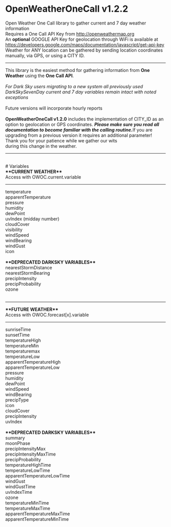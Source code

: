# OpenWeatherOneCall v1.2.2
Open Weather One Call library to gather current and 7 day weather information
<br>Requires a One Call API Key from http://openweathermap.org<br>An <strong>optional</strong> GOOGLE API Key for geolocation through WiFi is available at https://developers.google.com/maps/documentation/javascript/get-api-key<br>Weather for ANY location can be gathered by sending location coordinates manually, via GPS, or using a CITY ID.
<hr>
This library is the easiest method for gathering information from <strong>One Weather</strong> using the <strong>One Call API</strong>.<br><br><cite>For Dark Sky users migrating to a new system all previously used DarkSkySevenDay current and 7 day variables remain intact with noted exceptions</cite><br><br>Future versions will incorporate hourly reports<br><br><strong>OpenWeatherOneCall v1.2.0</strong> includes the implementation of CITY_ID as an option to geolocation or GPS coordinates. <strong><cite>Please make sure you read all documentation to become familiar with the calling routine.</cite></strong>If you are upgrading from a previous version it requires an additional parameter!<br>Thank you for your patience while we gather our wits<br>during this change in the weather.<br><hr><br>
# Variables <br>
<strong>**CURRENT WEATHER**</strong> <br>Access with OWOC.current.variable<hr>
temperature<br>apparentTemperature<br>pressure<br>humidity<br>dewPoint<br>uvIndex (midday number)<br>cloudCover<br>visibility<br>windSpeed<br>windBearing<br>windGust<br>icon<br><br>
<strong>**DEPRECATED DARKSKY VARIABLES**</strong><br>
nearestStormDistance<br>nearestStormBearing<br>precipIntensity<br>precipProbability<br>ozone<br><br><hr>
<strong>**FUTURE WEATHER**</strong> <br>Access with OWOC.forecast[x].variable<hr>
sunriseTime<br>sunsetTime<br>temperatureHigh<br>temperatureMin<br>temperaturemax<br>temperatureLow<br>apparentTemperatureHigh<br>apparentTemperatureLow<br>pressure<br>humidity<br>dewPoint<br>windSpeed<br>windBearing<br>precipType<br>icon<br>cloudCover<br>precipIntensity<br>uvIndex<br><br>
<strong>**DEPRECATED DARKSKY VARIABLES**</strong><br>
summary<br>moonPhase<br>precipIntensityMax<br>precipIntensityMaxTime<br>precipProbability<br>temperatureHighTime<br>temperatureLowTime<br>apparentTemperatureLowTime<br>windGust<br>windGustTime<br>uvIndexTime<br>ozone<br>temperatureMinTime<br>temperatureMaxTime<br>apparentTemperatureMaxTime<br>apparentTemperatureMinTime<br><br>

